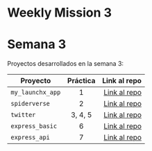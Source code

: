 # Weekly Mission 3


# Semana 3

Proyectos desarrollados en la semana 3:

| Proyecto           | Práctica |                                                             Link al repo |
| ------------------ | :-------: | -----------------------------------------------------------------------: |
| `my_launchx_app` |     1     | [Link al repo](https://github.com/AngelDiaz-21/my_launchx_app.git) |
| `spiderverse`    |     2     | [Link al repo](https://github.com/LaunchX-InnovaccionVirtual/MissionNodeJS) |
| `twitter`        |  3, 4, 5  | [Link al repo](https://github.com/LaunchX-InnovaccionVirtual/MissionNodeJS) |
| `express_basic`  |     6     | [Link al repo](https://github.com/LaunchX-InnovaccionVirtual/MissionNodeJS) |
| `express_api`    |     7     | [Link al repo](https://github.com/LaunchX-InnovaccionVirtual/MissionNodeJS) |
